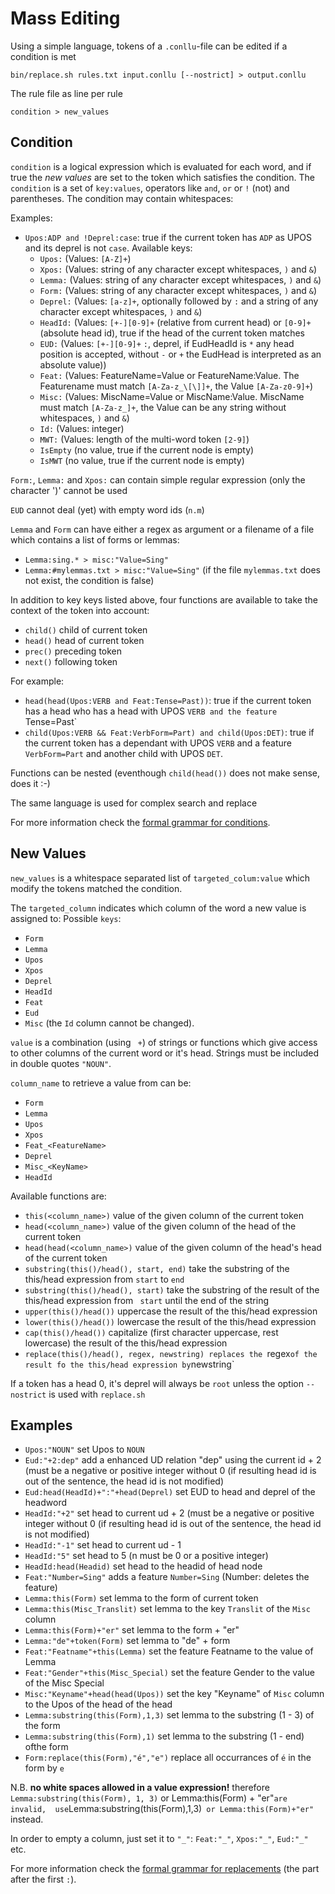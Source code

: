 # Mass Editing

Using a simple language, tokens of a `.conllu`-file can be edited if a condition is met

```
bin/replace.sh rules.txt input.conllu [--nostrict] > output.conllu
```

The rule file as line per rule

```
condition > new_values
```

## Condition 
`condition` is a logical expression which is evaluated for each word, and if true the _new values_ are set to the token which satisfies the condition. 
The `condition` is a set of `key:values`, operators like `and`, `or`  or `!` (not) and parentheses. The condition may contain whitespaces:

Examples: 
* `Upos:ADP and !Deprel:case`: true if the current token has `ADP`  as UPOS and its deprel is not `case`. Available keys:
  * `Upos:` (Values: `[A-Z]+`)
  * `Xpos:` (Values: string of any character except whitespaces, `)` and `&`)
  * `Lemma:` (Values: string of any character except whitespaces, `)` and `&`)
  * `Form:` (Values: string of any character except whitespaces, `)` and `&`)
  * `Deprel:` (Values: `[a-z]+`, optionally followed by `:` and  a string of  any character except whitespaces, `)` and `&`)
  * `HeadId:` (Values: `[+-][0-9]+` (relative from current head) or `[0-9]+` (absolute head id), true if the head of the current token matches
  * `EUD:` (Values: `[+-][0-9]+` `:`, deprel, if EudHeadId is `*` any head position is accepted, without `-` or `+` the EudHead is interpreted as an absolute value))
  * `Feat:` (Values: FeatureName=Value or FeatureName:Value. The Featurename must match `[A-Za-z_\[\]]+`, the Value `[A-Za-z0-9]+`)
  * `Misc:` (Values: MiscName=Value or MiscName:Value. MiscName must match `[A-Za-z_]+`, the Value can be any string without  whitespaces, `)` and `&`)
  * `Id:` (Values: integer)
  * `MWT:` (Values: length of the multi-word token `[2-9]`)
  * `IsEmpty` (no value, true if the current node is empty)
  * `IsMWT` (no value, true if the current node is empty)

`Form:`, `Lemma:` and `Xpos:` can contain simple regular expression (only the character ')' cannot be used

`EUD` cannot deal (yet) with empty word ids (`n.m`)

 `Lemma` and `Form` can have either a regex as argument or a filename of a file which contains a list of forms or lemmas:
  * `Lemma:sing.* > misc:"Value=Sing"`
  * `Lemma:#mylemmas.txt > misc:"Value=Sing"` (if the file `mylemmas.txt` does not exist, the condition is false)


In addition to key keys listed above, four functions are available to take the context of the token into account:
* `child()` child of current token
* `head()` head of current token
* `prec()` preceding token
* `next()` following token

For example:
* `head(head(Upos:VERB and Feat:Tense=Past))`: true if the current token has a head who has a head with UPOS `VERB and the feature `Tense=Past`
* `child(Upos:VERB && Feat:VerbForm=Part) and child(Upos:DET)`: true if the current token has a dependant with UPOS `VERB`
and a feature `VerbForm=Part` and another child with UPOS `DET`. 

Functions can be nested (eventhough `child(head())` does not make sense, does it :-)

The same language is used for complex search and replace

For more information check the [formal grammar for conditions](conditions/README.md).


## New Values

`new_values` is a whitespace separated list of `targeted_colum:value` which modify the tokens matched the condition.

The `targeted_column` indicates which column of the word a new value is assigned to:
Possible `keys`:
* `Form` 
* `Lemma`
* `Upos`
* `Xpos`
* `Deprel`
* `HeadId`
* `Feat`
* `Eud`
* `Misc` 
(the `Id` column cannot be changed).

`value` is a combination (using ` +`) of strings or functions which give access to other columns of the current word or it's head. Strings must be included
in double quotes `"NOUN"`.

`column_name` to retrieve a value from can be:
* `Form`
* `Lemma`
* `Upos`
* `Xpos`
* `Feat_<FeatureName>`
* `Deprel`
* `Misc_<KeyName>`
* `HeadId`

Available functions are:
* `this(<column_name>)` value of the given column of the current token
* `head(<column_name>)` value of the given column of the head of the current token
* `head(head(<column_name>)` value of the given column of the head's head of the current token
* `substring(this()/head(), start, end)`  take the substring of the this/head expression from `start` to `end`
* `substring(this()/head(), start)`  take the substring of the result of the this/head expression from ` start` until the end of the string
* `upper(this()/head())`  uppercase the result of the this/head expression
* `lower(this()/head())` lowercase the result of the this/head expression
* `cap(this()/head())` capitalize (first character uppercase, rest lowercase) the result of the this/head expression
* `replace(this()/head(), regex, newstring) replaces the `regex` of the result fo the this/head expression by `newstring`

If a token has a head 0, it's deprel will always be `root` unless the option `--nostrict` is used with `replace.sh`

## Examples

* `Upos:"NOUN"`                       set Upos to `NOUN`
* `Eud:"+2:dep"`                      add a enhanced UD relation "dep" using the current id + 2 (must be a negative or positive integer without 0 (if resulting head id is out of the sentence, the head id is not modified)
* `Eud:head(HeadId)+":"+head(Deprel)` set EUD to head and deprel of the headword
* `HeadId:"+2"`                      set head to current ud + 2 (must be a negative or positive integer without 0 (if resulting head id is out of the sentence, the head id is not modified)
* `HeadId:"-1"`                      set head to current ud - 1
* `HeadId:"5"`                       set head to 5 (n must be 0 or a positive integer)
* `HeadId:head(Headid)`              set head to the headid of head node
* `Feat:"Number=Sing"`               adds a feature `Number=Sing`  (Number: deletes the feature)
* `Lemma:this(Form)`                set lemma to the form of current token
* `Lemma:this(Misc_Translit)`       set lemma to the key `Translit` of the `Misc` column
* `Lemma:this(Form)+"er"`           set lemma to the form + "er"
* `Lemma:"de"+token(Form)`         set lemma to "de" + form
* `Feat:"Featname"+this(Lemma)`       set the feature Featname to the value of Lemma
* `Feat:"Gender"+this(Misc_Special)` set the feature Gender to the value of the Misc Special
* `Misc:"Keyname"+head(head(Upos))`    set the key "Keyname" of `Misc` column  to the Upos of the head of the head
* `Lemma:substring(this(Form),1,3)`      set lemma to the substring (1 - 3) of the form 
* `Lemma:substring(this(Form),1)`       set lemma to the substring (1 - end) ofthe form 
* `Form:replace(this(Form),"é","e")`  replace all occurrances of `é` in the form by `e`

N.B. **no white spaces allowed in a value expression!** 
therefore `Lemma:substring(this(Form), 1, 3)` or Lemma:this(Form) + "er"` are invalid, 
use `Lemma:substring(this(Form),1,3)` or Lemma:this(Form)+"er"` instead.

In order to empty a column, just set it to `"_"`: `Feat:"_"`, `Xpos:"_"`, `Eud:"_"` etc.



For more information check the [formal grammar for replacements](replacements/README.md) (the part after the first `:`).

